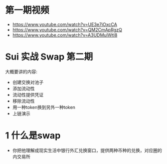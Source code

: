 # 第一期视频
- https://www.youtube.com/watch?v=UE3e7iOxcCA
- https://www.youtube.com/watch?v=QM2CmApRgzQ
- https://www.youtube.com/watch?v=A3UDMuIWtl8



# Sui 实战 Swap 第二期
大概要讲的内容:
 - 创建交换对池子
 - 添加流动性
 - 流动性提供凭证
 - 移除流动性
 - 用一种token换到另外一种token
 - 上链演示

#  1 什么是swap
 - 你把他理解成现实生活中银行外汇兑换窗口，提供两种币种的兑换，对应圈的内交易所

